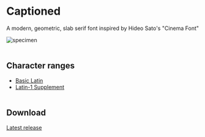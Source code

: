 # Captioned
A modern, geometric, slab serif font inspired by Hideo Sato's "Cinema Font"

![specimen](https://github.com/user-attachments/assets/6f10c4d9-f8b4-4585-a0ee-f04a46d96a61)
<br/><br/>

## Character ranges
- [Basic Latin](https://www.unicode.org/charts/PDF/U0000.pdf)
- [Latin-1 Supplement](https://www.unicode.org/charts/PDF/U0080.pdf)
<br/><br/>


## Download
[Latest release](https://github.com/samuelquiros-design/Captioned/releases/download/v0.2.0/Captioned-Regular.otf)
<br/><br/>
